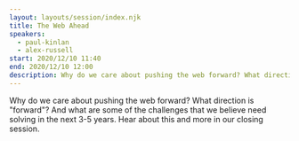 ```yaml
---
layout: layouts/session/index.njk
title: The Web Ahead
speakers:
  - paul-kinlan
  - alex-russell
start: 2020/12/10 11:40
end: 2020/12/10 12:00
description: Why do we care about pushing the web forward? What direction is "forward"?
---
```


Why do we care about pushing the web forward? What direction is "forward"? And what are some of the challenges that we believe need solving in the next 3-5 years. Hear about this and more in our closing session.
